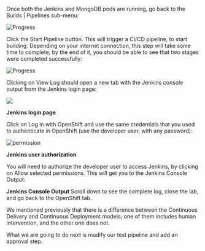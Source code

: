 
Once both the Jenkins and MongoDB pods are running, go back to the Builds | Pipelines sub-menu: 

![Progress](https://github.com/fenago/katacoda-scenarios/raw/master/learn-openshift/openshift-cicd-jenkins/steps/5/start.JPG)


Click the Start Pipeline button. This will trigger a CI/CD pipeline, to start building. Depending on your internet connection, this step will take some time to complete; by the end of it, you should be able to see that two stages were completed successfully:

![Progress](https://github.com/fenago/katacoda-scenarios/raw/master/learn-openshift/openshift-cicd-jenkins/steps/5/complete.JPG)

Clicking on View Log should open a new tab with the Jenkins console output from the Jenkins login page:

![](https://github.com/fenago/katacoda-scenarios/raw/master/learn-openshift/openshift-cicd-jenkins/steps/5/log.JPG)

**Jenkins login page**

Click on Log in with OpenShift and use the same credentials that you used to authenticate in OpenShift (use the developer user, with any password):

![permission](https://github.com/fenago/katacoda-scenarios/raw/master/learn-openshift/openshift-cicd-jenkins/steps/5/permission.JPG)


**Jenkins user authorization**

You will need to authorize the developer user to access Jenkins, by clicking on Allow selected permissions. This will get you to the Jenkins Console Output:


**Jenkins Console Output**
Scroll down to see the complete log, close the lab, and go back to the OpenShift tab.  

We mentioned previously that there is a difference between the Continuous Delivery and Continuous Deployment models; one of them includes human intervention, and the other one does not. 

What we are going to do next is modify our test pipeline and add an approval step. 